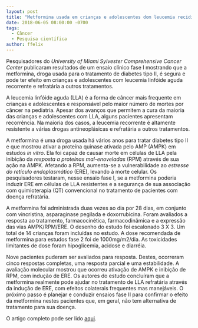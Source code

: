 ```yaml
---
layout: post 
title: "Metformina usada em crianças e adolescentes dom leucemia recidivada"
date: 2018-06-05 08:00:00 -0700
tags:
  - Câncer
  - Pesquisa científica
author: ffelix
---
```

Pesquisadores do _University of Miami Sylvester Comprehensive Cancer Center_ publicaram resultados de um ensaio clínico fase I mostrando 
que a metformina, droga usada para o tratamento de diabetes tipo II, é segura e pode ter efeito em crianças e adolescentes com leucemia 
linfóide aguda recorrente e refratária a outros tratamentos.
<!--more-->
A leucemia linfóide aguda (LLA) é a forma de câncer mais frequente em crianças e adolescentes e responsável pelo maior número de mortes por
câncer na pediatria. Apesar dos avanços que permitem a cura da maioria das crianças e adolescentes com LLA, alguns pacientes apresentam
recorrência. Na maioria dos casos, a leucemia recorrente é altamente resistente a várias drogas antineoplásicas e refratária a outros 
tratamentos.

A metformina é uma droga usada há vários anos para tratar diabetes tipo II e que mostrou ativar a proteína quinase ativada pelo AMP (AMPK)
em estudos _in vitro_. Ela foi capaz de causar morte em células de LLA pela inibição da _resposta a proteínas mal-enoveladas_ (RPM) através de 
sua ação na AMPK. Afetando a RPM, aumenta-se a vulnerabilidade ao _estresse do retículo endoplasmático_ (ERE), levando à morte celular. Os 
pesquisadores testaram, nesse ensaio fase I, se a metformina poderia induzir ERE em células de LLA resistentes e a segurança de sua associação 
com quimioterapia (QT) convencional no tratamento de pacientes com doença refratária.

A metformina foi administrada duas vezes ao dia por 28 dias, em conjunto com vincristina, asparaginase pegilada e doxorrubicina. Foram 
avaliados a resposta ao tratamento, farmacocinética, farmacodinâmica e a expressão das vias AMPK/RPM/ERE. O desenho do estudo foi escalonado 3 X 3.
Um total de 14 crianças foram incluídas no estudo. A dose recomendada de metformina para estudos fase 2 foi de 1000mg/m2/dia. As toxicidades 
limitantes de dose foram hipoglicemia, acidose e diarréia.

Nove pacientes puderam ser avaliados para resposta. Destes, ocorreram cinco respostas completas, uma resposta parcial e uma estabilidade. 
A avaliação molecular mostrou que ocorreu ativação de AMPK e inibição de RPM, com indução de ERE. Os autores do estudo concluíram que a 
metformina realmente pode ajudar no tratamento de LLA refratária através da indução de ERE, com efeitos colaterais frequentes mas manejáveis. O 
próximo passo é planejar e conduzir ensaios fase II para confirmar o efeito da metformina nestes pacientes que, em geral, não tem alternativa
de tratamento para sua doença.

O artigo completo pode ser lido [aqui](http://bit.ly/2LvLe09).
